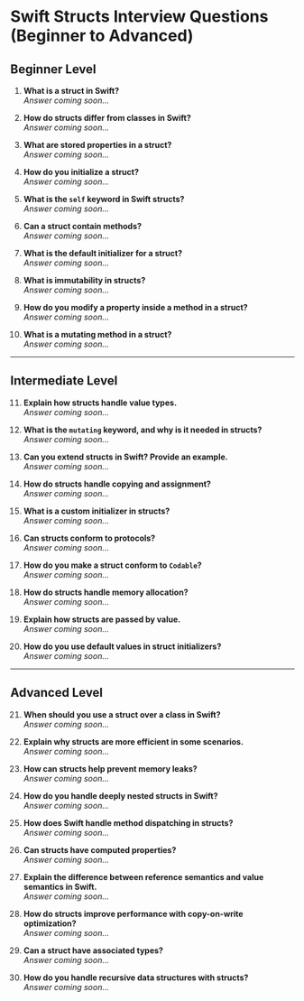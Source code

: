 # Swift Structs Interview Questions (Beginner to Advanced)

## Beginner Level

1. **What is a struct in Swift?**  
   *Answer coming soon...*

2. **How do structs differ from classes in Swift?**  
   *Answer coming soon...*

3. **What are stored properties in a struct?**  
   *Answer coming soon...*

4. **How do you initialize a struct?**  
   *Answer coming soon...*

5. **What is the `self` keyword in Swift structs?**  
   *Answer coming soon...*

6. **Can a struct contain methods?**  
   *Answer coming soon...*

7. **What is the default initializer for a struct?**  
   *Answer coming soon...*

8. **What is immutability in structs?**  
   *Answer coming soon...*

9. **How do you modify a property inside a method in a struct?**  
   *Answer coming soon...*

10. **What is a mutating method in a struct?**  
    *Answer coming soon...*

---

## Intermediate Level

11. **Explain how structs handle value types.**  
    *Answer coming soon...*

12. **What is the `mutating` keyword, and why is it needed in structs?**  
    *Answer coming soon...*

13. **Can you extend structs in Swift? Provide an example.**  
    *Answer coming soon...*

14. **How do structs handle copying and assignment?**  
    *Answer coming soon...*

15. **What is a custom initializer in structs?**  
    *Answer coming soon...*

16. **Can structs conform to protocols?**  
    *Answer coming soon...*

17. **How do you make a struct conform to `Codable`?**  
    *Answer coming soon...*

18. **How do structs handle memory allocation?**  
    *Answer coming soon...*

19. **Explain how structs are passed by value.**  
    *Answer coming soon...*

20. **How do you use default values in struct initializers?**  
    *Answer coming soon...*

---

## Advanced Level

21. **When should you use a struct over a class in Swift?**  
    *Answer coming soon...*

22. **Explain why structs are more efficient in some scenarios.**  
    *Answer coming soon...*

23. **How can structs help prevent memory leaks?**  
    *Answer coming soon...*

24. **How do you handle deeply nested structs in Swift?**  
    *Answer coming soon...*

25. **How does Swift handle method dispatching in structs?**  
    *Answer coming soon...*

26. **Can structs have computed properties?**  
    *Answer coming soon...*

27. **Explain the difference between reference semantics and value semantics in Swift.**  
    *Answer coming soon...*

28. **How do structs improve performance with copy-on-write optimization?**  
    *Answer coming soon...*

29. **Can a struct have associated types?**  
    *Answer coming soon...*

30. **How do you handle recursive data structures with structs?**  
    *Answer coming soon...*

